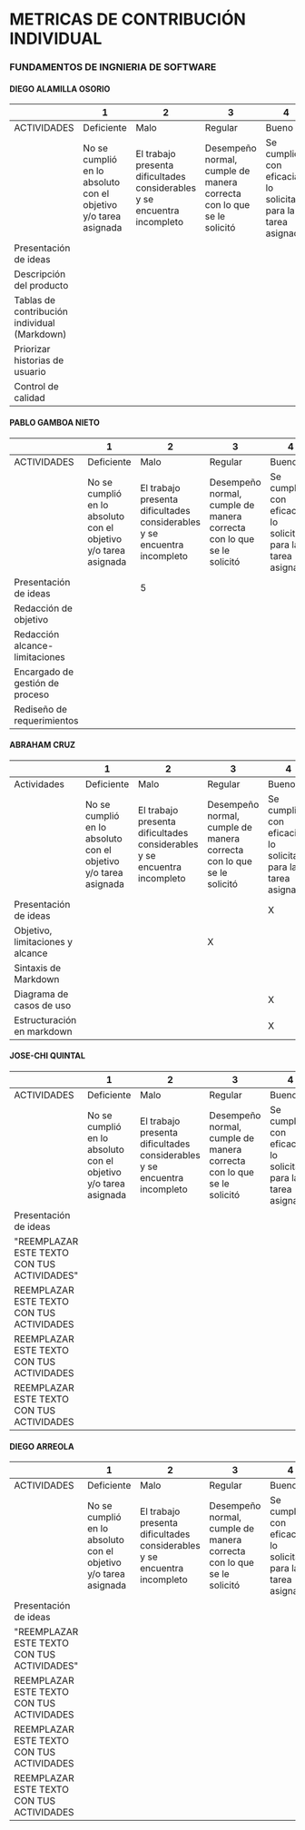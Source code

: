 # METRICAS DE CONTRIBUCIÓN INDIVIDUAL
### FUNDAMENTOS DE INGNIERIA DE SOFTWARE
#### DIEGO ALAMILLA OSORIO

|                                              | 1                                                               | 2                                                                        | 3                                                                     | 4                                                                | 5                                                                                 |
|----------------------------------------------|-----------------------------------------------------------------|--------------------------------------------------------------------------|-----------------------------------------------------------------------|------------------------------------------------------------------|-----------------------------------------------------------------------------------|
| ACTIVIDADES                                  | Deficiente                                                      | Malo                                                                     | Regular                                                               | Bueno                                                            | Excelente                                                                         |
|                                              | No se cumplió en lo absoluto con el objetivo y/o tarea asignada | El trabajo presenta dificultades considerables y se encuentra incompleto | Desempeño normal, cumple de manera correcta con lo que se le solicitó | Se cumplió con eficacia lo solicitado para la tarea asignada | Se cumplió a la perfección, en tiempo y forma, con el objetivo y/o tarea asignada |
| Presentación de ideas                        |                                                                 |                                                                          |                                                                       |                                                                  |                                                                                   |
| Descripción del producto                     |                                                                 |                                                                          |                                                                       |                                                                  |                                                                                   |
| Tablas de contribución individual (Markdown) |                                                                 |                                                                          |                                                                       |                                                                  |                                                                                   |
| Priorizar historias de usuario               |                                                                 |                                                                          |                                                                       |                                                                  |                                                                                   |
| Control de calidad                           |                                                                 |                                                                          |                                                                       |                                                                  |                                                                                   |


#### PABLO GAMBOA NIETO

|                                              | 1                                                               | 2                                                                        | 3                                                                     | 4                                                                | 5                                                                                 |
|----------------------------------------------|-----------------------------------------------------------------|--------------------------------------------------------------------------|-----------------------------------------------------------------------|------------------------------------------------------------------|-----------------------------------------------------------------------------------|
| ACTIVIDADES                                  | Deficiente                                                      | Malo                                                                     | Regular                                                               | Bueno                                                            | Excelente                                                                         |
|                                              | No se cumplió en lo absoluto con el objetivo y/o tarea asignada | El trabajo presenta dificultades considerables y se encuentra incompleto | Desempeño normal, cumple de manera correcta con lo que se le solicitó | Se cumplió con eficacia lo solicitado para la tarea asignada | Se cumplió a la perfección, en tiempo y forma, con el objetivo y/o tarea asignada |
| Presentación de ideas                        |                                                                 |                                             5                            |                                                                       |                                                                  |                                                                                   |
| Redacción de objetivo                     |                                                                 |                                                                          |                                                                       |                                                                  |                                                                                   |
| Redacción alcance-limitaciones |                                                                 |                                                                          |                                                                       |                                                                  |                                                                                   |
| Encargado de gestión de proceso             |                                                                 |                                                                          |                                                                       |                                                                  |                                                                                   |
| Rediseño de requerimientos                           |                                                                 |                                                                          |                                                                       |                                                                  |                                                                                   |


#### ABRAHAM CRUZ

|                   |1                |2                  |3              |4                |5                |
|-------------------|-----------------|-------------------|---------------|-----------------|-----------------|
|Actividades        |Deficiente     |Malo           |Regular        |Bueno          |Excelente      |
|                   |No se cumplió en lo absoluto con el objetivo y/o tarea asignada|El trabajo presenta dificultades considerables y se encuentra incompleto|Desempeño normal, cumple de manera correcta con lo que se le solicitó|Se cumplió con eficacia lo solicitado para la tarea asignada|Se cumplió a la perfección, en tiempo y forma, con el objetivo y/o tarea asignada|
|Presentación de ideas|                 |                 |                 |       X         |                   |
|Objetivo, limitaciones y alcance|                 |                 |        X         |                 |                 |
|Sintaxis de Markdown|                 |                 |                 |                 |         X         |
|Diagrama de casos de uso|                 |                 |                 |        X         |                 |
|Estructuración en markdown|                 |                 |                 |         X        |                 |

#### JOSE-CHI QUINTAL

|                                              | 1                                                               | 2                                                                        | 3                                                                     | 4                                                                | 5                                                                                 |
|----------------------------------------------|-----------------------------------------------------------------|--------------------------------------------------------------------------|-----------------------------------------------------------------------|------------------------------------------------------------------|-----------------------------------------------------------------------------------|
| ACTIVIDADES                                  | Deficiente                                                      | Malo                                                                     | Regular                                                               | Bueno                                                            | Excelente                                                                         |
|                                              | No se cumplió en lo absoluto con el objetivo y/o tarea asignada | El trabajo presenta dificultades considerables y se encuentra incompleto | Desempeño normal, cumple de manera correcta con lo que se le solicitó | Se cumplió con eficacia lo solicitado para la tarea asignada | Se cumplió a la perfección, en tiempo y forma, con el objetivo y/o tarea asignada |
| Presentación de ideas                        |                                                                 |                                                                          |                                                                       |                                                                  |                                                                                   |
| "REEMPLAZAR ESTE TEXTO CON TUS ACTIVIDADES"                     |                                                                 |                                                                          |                                                                       |                                                                  |                                                                                   |
| REEMPLAZAR ESTE TEXTO CON TUS ACTIVIDADES |                                                                 |                                                                          |                                                                       |                                                                  |                                                                                   |
| REEMPLAZAR ESTE TEXTO CON TUS ACTIVIDADES             |                                                                 |                                                                          |                                                                       |                                                                  |                                                                                   |
| REEMPLAZAR ESTE TEXTO CON TUS ACTIVIDADES                           |                                                                 |                                                                          |                                                                       |                                                                  |                                                                                   |


#### DIEGO ARREOLA

|                                              | 1                                                               | 2                                                                        | 3                                                                     | 4                                                                | 5                                                                                 |
|----------------------------------------------|-----------------------------------------------------------------|--------------------------------------------------------------------------|-----------------------------------------------------------------------|------------------------------------------------------------------|-----------------------------------------------------------------------------------|
| ACTIVIDADES                                  | Deficiente                                                      | Malo                                                                     | Regular                                                               | Bueno                                                            | Excelente                                                                         |
|                                              | No se cumplió en lo absoluto con el objetivo y/o tarea asignada | El trabajo presenta dificultades considerables y se encuentra incompleto | Desempeño normal, cumple de manera correcta con lo que se le solicitó | Se cumplió con eficacia lo solicitado para la tarea asignada | Se cumplió a la perfección, en tiempo y forma, con el objetivo y/o tarea asignada |
| Presentación de ideas                        |                                                                 |                                                                          |                                                                       |                                                                  |                                                  [X]                                 |
| "REEMPLAZAR ESTE TEXTO CON TUS ACTIVIDADES"                     |                                                                 |                                                                          |                                                                       |                                                                  |                                                                                   |
| REEMPLAZAR ESTE TEXTO CON TUS ACTIVIDADES |                                                                 |                                                                          |                                                                       |                                                                  |                                                                                   |
| REEMPLAZAR ESTE TEXTO CON TUS ACTIVIDADES             |                                                                 |                                                                          |                                                                       |                                                                  |                                                                                   |
| REEMPLAZAR ESTE TEXTO CON TUS ACTIVIDADES                           |                                                                 |                                                                          |                                                                       |                                                                  |                                                                                   |
